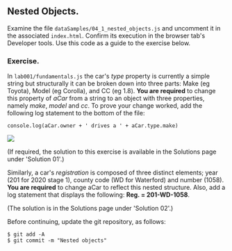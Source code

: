 ## Nested Objects.

Examine the file `dataSamples/04_1_nested_objects.js` and uncomment it in the associated `index.html`. Confirm its execution in the  browser tab's Developer tools. Use this code as a guide to the exercise below.

### Exercise.

In `lab001/fundamentals.js` the car's *type* property is currently a simple string but structurally it can be broken down into three parts: Make (eg Toyota), Model (eg Corolla), and CC (eg 1.8). __You are required__ to change this property of *aCar* from a string to an object with three properties, namely *make*, *model* and *cc*. To prove your change worked, add the following log statement to the bottom of the file:
~~~
console.log(aCar.owner + ' drives a ' + aCar.type.make)
~~~

![][nested]

(If required, the solution to this exercise is available in the Solutions page under 'Solution 01'.)

Similarly, a car's *registration* is composed of three distinct elements; year (201 for 2020 stage 1), county code (WD for Waterford) and number (1058). __You are required__ to  change aCar to reflect this nested structure. Also, add a log statement that displays the following: __Reg. = 201-WD-1058__.

(The solution is in the Solutions page under 'Solution 02'.)

Before continuing, update the git repository, as follows:
~~~
$ git add -A
$ git commit -m "Nested objects"
~~~

[nested]: ./img/nested.png
